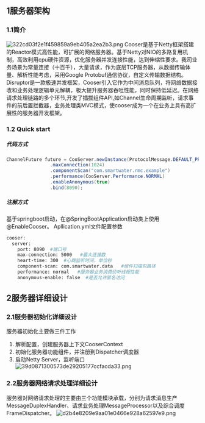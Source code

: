 ## 1服务器架构
### 1.1简介
![322cd03f2e1f459859a9eb405a2ea2b3.png](en-resource://database/597:1)
Cooser是基于Netty框架搭建的Reactor模式高性能，可扩展的网络服务器。基于Netty对NIO的多路复用机制，高效利用cpu硬件资源，优化服务器并发连接性能，达到伸缩性要求。我司业务场景为常量连接（十百千），大量请求，作为底层TCP服务器，从数据传输体量、解析性能考虑，采用Google Protobuf通信协议，自定义传输数据结构。Disruptor是一款极速并发框架，Cooser引入它作为中间消息队列，将网络数据接收和业务处理逻辑单元解耦，极大提升服务器吞吐性能，同时保持低延迟。在网络请求处理链路的多个环节,开发了插拔组件API,如Channel生命周期监听，请求事件的前后置拦截器，业务处理类MVC模式，使cooser成为一个在业务上具有高扩展性的服务器开发框架。
### 1.2 Quick start
##### 代码方式
```java
ChannelFuture future = CooServer.newInstance(ProtocolMessage.DEFAULT_PROTOCOL)
                .maxConnection(1024)
                .componentScan("com.smartwater.rmc.example")
                .performance(CooServer.Performance.NORMAL)
                .enableAnonymous(true)
                .bind(8090);
```
##### 注解方式
基于springboot启动，在@SpringBootApplication启动类上使用@EnableCooser。
Apllication.yml文件配置参数
```bash
cooser:
  server:
    port: 8090  #端口号
    max-connection: 5000   #最大连接数
    heart-time: 300  #心跳监听时间，单位秒
    component-scan: com.smartwater.data   #组件扫描包路径
    performance: normal   #服务器业务消费侦听线程性能
    anonymous-enable: false  #是否允许匿名访问
```
## 2服务器详细设计
### 2.1服务器初始化详细设计
服务器初始化主要做三件工作
1. 解析配置，创建服务器上下文CooserContext
2. 初始化服务器功能组件，并注册到Dispatcher调度器
3. 启动Netty Server，监听端口
![39d0871300573de29205177ccfacda33.png](en-resource://database/599:0)
### 2.2服务器网络请求处理详细设计
服务器对网络请求处理的主要由三个功能模块承载，分别为请求消息生产MessageDuplexHandler、请求业务处理MessageProcessor以及综合调度FrameDispatcher。
![d2b4e8209e9aa01e0466e928a62597e9.png](en-resource://database/601:0)
